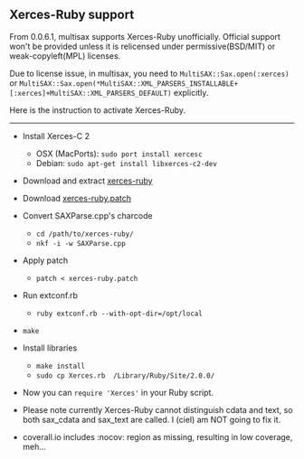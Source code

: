 ## Xerces-Ruby support

From 0.0.6.1, multisax supports Xerces-Ruby unofficially. Official support won't be provided unless it is relicensed under permissive(BSD/MIT) or weak-copyleft(MPL) licenses.

Due to license issue, in multisax, you need to `MultiSAX::Sax.open(:xerces)` or `MultiSAX::Sax.open(*MultiSAX::XML_PARSERS_INSTALLABLE+[:xerces]+MultiSAX::XML_PARSERS_DEFAULT)` explicitly.

Here is the instruction to activate Xerces-Ruby.

----
- Install Xerces-C 2
  - OSX (MacPorts): `sudo port install xercesc`
  - Debian: `sudo apt-get install libxerces-c2-dev`
- Download and extract [xerces-ruby](http://www.geocities.co.jp/SiliconValley-SanJose/9156/xerces-ruby.html)
- Download [xerces-ruby.patch](https://gist.github.com/cielavenir/8401975)
- Convert SAXParse.cpp's charcode
  - `cd /path/to/xerces-ruby/`
  - `nkf -i -w SAXParse.cpp`
- Apply patch
  - `patch < xerces-ruby.patch`
- Run extconf.rb
  - `ruby extconf.rb --with-opt-dir=/opt/local`
- `make`
- Install libraries
  - `make install`
  - `sudo cp Xerces.rb  /Library/Ruby/Site/2.0.0/`
- Now you can `require 'Xerces'` in your Ruby script.

- Please note currently Xerces-Ruby cannot distinguish cdata and text, so both sax_cdata and sax_text are called. I (ciel) am NOT going to fix it.

- coverall.io includes :nocov: region as missing, resulting in low coverage, meh...

